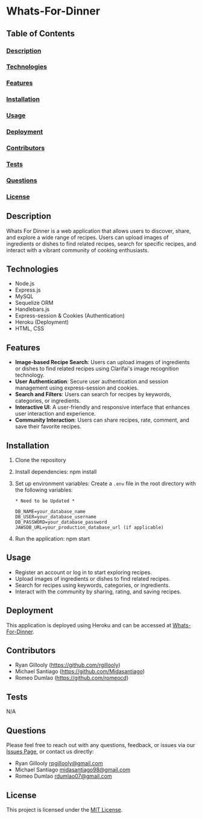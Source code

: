 # Whats-For-Dinner

## Table of Contents
### [Description](#description)
### [Technologies](#technologies)
### [Features](#features)
### [Installation](#installation)
### [Usage](#usage)
### [Deployment](#deployment)
### [Contributors](#contributors)
### [Tests](#tests)
### [Questions](#questions)
### [License](#license)

## Description

Whats For Dinner is a web application that allows users to discover, share, and explore a wide range of recipes. Users can upload images of ingredients or dishes to find related recipes, search for specific recipes, and interact with a vibrant community of cooking enthusiasts.

## Technologies

- Node.js
- Express.js
- MySQL
- Sequelize ORM
- Handlebars.js
- Express-session & Cookies (Authentication)
- Heroku (Deployment)
- HTML, CSS

## Features

- **Image-based Recipe Search**: Users can upload images of ingredients or dishes to find related recipes using Clarifai's image recognition technology.
- **User Authentication**: Secure user authentication and session management using express-session and cookies.
- **Search and Filters**: Users can search for recipes by keywords, categories, or ingredients.
- **Interactive UI**: A user-friendly and responsive interface that enhances user interaction and experience.
- **Community Interaction**: Users can share recipes, rate, comment, and save their favorite recipes.

## Installation

 1. Clone the repository
 2. Install dependencies: 
        npm install
 3. Set up environment variables:
        Create a `.env` file in the root directory with the following variables:

        * Need to be Updated *

        DB_NAME=your_database_name
        DB_USER=your_database_username
        DB_PASSWORD=your_database_password
        JAWSDB_URL=your_production_database_url (if applicable)

 4. Run the application:
        npm start

## Usage

- Register an account or log in to start exploring recipes.
- Upload images of ingredients or dishes to find related recipes.
- Search for recipes using keywords, categories, or ingredients.
- Interact with the community by sharing, rating, and saving recipes.

## Deployment
This application is deployed using Heroku and can be accessed at [Whats-For-Dinner](https://your-heroku-app-url).

## Contributors

- Ryan Gillooly (https://github.com/rgillooly)
- Michael Santiago (https://github.com/Midasantiago)
- Romeo Dumlao (https://github.com/romeocd)

## Tests
N/A

## Questions
Please feel free to reach out with any questions, feedback, or issues via our [Issues Page](https://github.com/rgillooly/Whats-For-Dinner/issues), or contact us directly:

- Ryan Gillooly rpgillooly@gmail.com
- Michael Santiago midasantiago98@gmail.com
- Romeo Dumlao rdumlao07@gmail.com

## License

This project is licensed under the [MIT License](LICENSE).